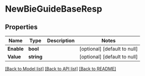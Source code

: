 # NewBieGuideBaseResp

## Properties
Name | Type | Description | Notes
------------ | ------------- | ------------- | -------------
**Enable** | **bool** |  | [optional] [default to null]
**Value** | **string** |  | [optional] [default to null]

[[Back to Model list]](../README.md#documentation-for-models) [[Back to API list]](../README.md#documentation-for-api-endpoints) [[Back to README]](../README.md)


